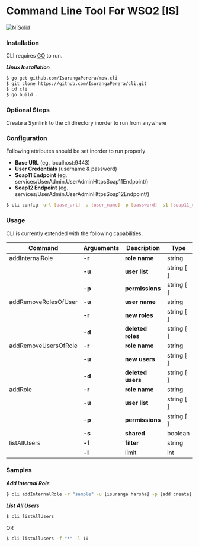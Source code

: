 # Command Line Tool For WSO2 [IS]

[![N|Solid](http://static.wixstatic.com/media/ae45cc_4fad18bcbc154f2da70a90cd93d74a4e.png_256)](https://nodesource.com/products/nsolid)
### Installation

CLI requires [GO](https://golang.org/) to run.

***Linux Installation***


```sh
$ go get github.com/IsurangaPerera/mow.cli
$ git clone https://github.com/IsurangaPerera/cli.git
$ cd cli
$ go build .
```
### Optional Steps
Create a Symlink to the cli directory inorder to run from anywhere

### Configuration
Following attributes should be set inorder to run properly
* **Base URL** (eg. localhost:9443)
* **User Credentials** (username & password)
* **Soap11 Endpoint** (eg. services/UserAdmin.UserAdminHttpsSoap11Endpoint/)
* **Soap12 Endpoint** (eg. services/UserAdmin.UserAdminHttpsSoap12Endpoint/)
```sh
$ cli config -url [base_url] -u [user_name] -p [password] -s1 [soap11_endpoint] -s2 [soap12_endpoint]
```

### Usage

CLI is currently extended with the following capabilities.

| Command | Arguements | Description | Type |
| ------ | ------ | ------| ------ |
| addInternalRole | **-r** | **role name** | string |
| | **-u**| **user list** | string [ ] |
| | **-p** | **permissions** | string [ ] |
| addRemoveRolesOfUser | **-u** | **user name** | string |
| | **-r** | **new roles** | string [ ] |
| | **-d** | **deleted roles** | string [ ] |
| addRemoveUsersOfRole | **-r** | **role name** | string |
| | **-u** | **new users** | string [ ] |
| | **-d** | **deleted users** | string [ ] |
| addRole | **-r** | **role name** | string |
| | **-u** | **user list** | string [ ] |
| | **-p** | **permissions** | string [ ] |
| | **-s** | **shared** | boolean |
| listAllUsers | **-f** | **filter** | string |
| | **-l** | limit | int |


### Samples

***Add Internal Role***

```sh
$ cli addInternalRole -r "sample" -u [isuranga harsha] -p [add create]
```
***List All Users***

```sh
$ cli listAllUsers
```
 OR

```sh
$ cli listAllUsers -f "*" -l 10
```

